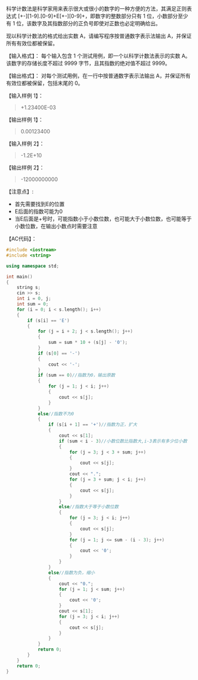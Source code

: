 科学计数法是科学家用来表示很大或很小的数字的一种方便的方法，其满足正则表达式 [+-][1-9].[0-9]+E[+-][0-9]+，即数字的整数部分只有 1 位，小数部分至少有 1 位，该数字及其指数部分的正负号即使对正数也必定明确给出。  

现以科学计数法的格式给出实数 A，请编写程序按普通数字表示法输出 A，并保证所有有效位都被保留。  

【输入格式】：
每个输入包含 1 个测试用例，即一个以科学计数法表示的实数 A。该数字的存储长度不超过 9999 字节，且其指数的绝对值不超过 9999。

【输出格式】：
对每个测试用例，在一行中按普通数字表示法输出 A，并保证所有有效位都被保留，包括末尾的 0。

【输入样例 1】：

> +1.23400E-03


【输出样例 1】：
> 0.00123400

【输入样例 2】：
> -1.2E+10

【输出样例 2】：
> -12000000000

【注意点】:
- 首先需要找到E的位置
-  E后面的指数可能为0
-  当E后面是+号时，可能指数小于小数位数，也可能大于小数位数，也可能等于小数位数，在输出小数点时需要注意

【AC代码】：
```cpp
#include <iostream>
#include <string>

using namespace std;

int main()
{
	string s;
	cin >> s;
	int i = 0, j;
	int sum = 0;
	for (i = 0; i < s.length(); i++)
	{
		if (s[i] == 'E')
		{
			for (j = i + 2; j < s.length(); j++)
			{
				sum = sum * 10 + (s[j] - '0');
			}
			if (s[0] == '-')
			{
				cout << '-';
			}
			if (sum == 0)//指数为0，输出原数
			{
				for (j = 1; j < i; j++)
				{
					cout << s[j];
				}
			}
			else//指数不为0
			{
				if (s[i + 1] == '+')//指数为正，扩大
				{
					cout << s[1];
					if (sum < i - 3)//小数位数比指数大,i-3表示有多少位小数
					{
						for (j = 3; j < 3 + sum; j++)
						{
							cout << s[j];
						}
						cout << ".";
						for (j = 3 + sum; j < i; j++)
						{
							cout << s[j];
						}
					}
					else//指数大于等于小数位数
					{
						for (j = 3; j < i; j++)
						{
							cout << s[j];
						}
						for (j = 1; j <= sum - (i - 3); j++)
						{
							cout << '0';
						}
					}
				}
				else//指数为负，缩小
				{
					cout << "0.";
					for (j = 1; j < sum; j++)
					{
						cout << '0';
					}
					cout << s[1];
					for (j = 3; j < i; j++)
					{
						cout << s[j];
					}
				}
			}
			return 0;
		}
	}
	return 0;
}
```